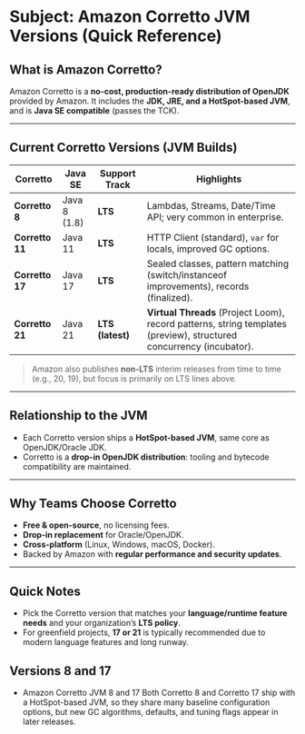# Subject: Amazon Corretto JVM Versions (Quick Reference)

## What is Amazon Corretto?
Amazon Corretto is a **no-cost, production-ready distribution of OpenJDK** provided by Amazon. It includes the **JDK, JRE, and a HotSpot-based JVM**, and is **Java SE compatible** (passes the TCK).

---

## Current Corretto Versions (JVM Builds)

| Corretto | Java SE | Support Track | Highlights |
|---|---|---|---|
| **Corretto 8** | Java 8 (1.8) | **LTS** | Lambdas, Streams, Date/Time API; very common in enterprise. |
| **Corretto 11** | Java 11 | **LTS** | HTTP Client (standard), `var` for locals, improved GC options. |
| **Corretto 17** | Java 17 | **LTS** | Sealed classes, pattern matching (switch/instanceof improvements), records (finalized). |
| **Corretto 21** | Java 21 | **LTS (latest)** | **Virtual Threads** (Project Loom), record patterns, string templates (preview), structured concurrency (incubator). |

> Amazon also publishes **non‑LTS** interim releases from time to time (e.g., 20, 19), but focus is primarily on LTS lines above.

---

## Relationship to the JVM
- Each Corretto version ships a **HotSpot-based JVM**, same core as OpenJDK/Oracle JDK.
- Corretto is a **drop-in OpenJDK distribution**: tooling and bytecode compatibility are maintained.

---

## Why Teams Choose Corretto
- **Free & open-source**, no licensing fees.
- **Drop-in replacement** for Oracle/OpenJDK.
- **Cross-platform** (Linux, Windows, macOS, Docker).
- Backed by Amazon with **regular performance and security updates**.

---

## Quick Notes
- Pick the Corretto version that matches your **language/runtime feature needs** and your organization’s **LTS policy**.
- For greenfield projects, **17 or 21** is typically recommended due to modern language features and long runway.

## Versions 8 and 17
- Amazon Corretto JVM 8 and 17 Both Corretto 8 and Corretto 17 ship with a HotSpot-based JVM, so they share many baseline configuration options, but new GC algorithms, defaults, and tuning flags appear in later releases.


